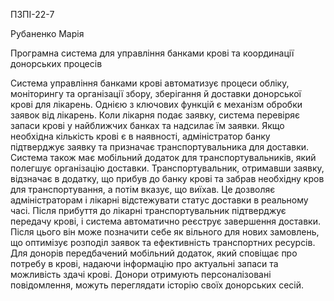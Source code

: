 ПЗПІ-22-7

Рубаненко Марія

Програмна система для управління банками крові та координації донорських процесів 

Система управління банками крові автоматизує процеси обліку, моніторингу та організації збору, зберігання й доставки донорської крові для лікарень. Однією з ключових функцій є механізм обробки заявок від лікарень. Коли лікарня подає заявку, система перевіряє запаси крові у найближчих банках та надсилає їм заявки. Якщо необхідна кількість крові є в наявності, адміністратор банку підтверджує заявку та призначає транспортувальника для доставки.
Система також має мобільний додаток для транспортувальників, який полегшує організацію доставки. Транспортувальник, отримавши заявку, відзначає в додатку, що прибув до банку крові та забрав необхідну кров для транспортування, а потім вказує, що виїхав. Це дозволяє адміністраторам і лікарні відстежувати статус доставки в реальному часі. Після прибуття до лікарні транспортувальник підтверджує передачу крові, і система автоматично реєструє завершення доставки. Після цього він може позначити себе як вільного для нових замовлень, що оптимізує розподіл заявок та ефективність транспортних ресурсів. Для донорів передбачений мобільний додаток, який сповіщає про потребу в крові, надаючи інформацію про актуальні запаси та можливість здачі крові. Донори отримують персоналізовані повідомлення, можуть переглядати історію своїх донорських сесій. 

